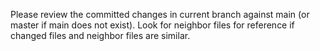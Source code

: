 Please review the committed changes in current branch against main (or master if main does not exist). Look for neighbor files for reference if changed files and neighbor files are similar.